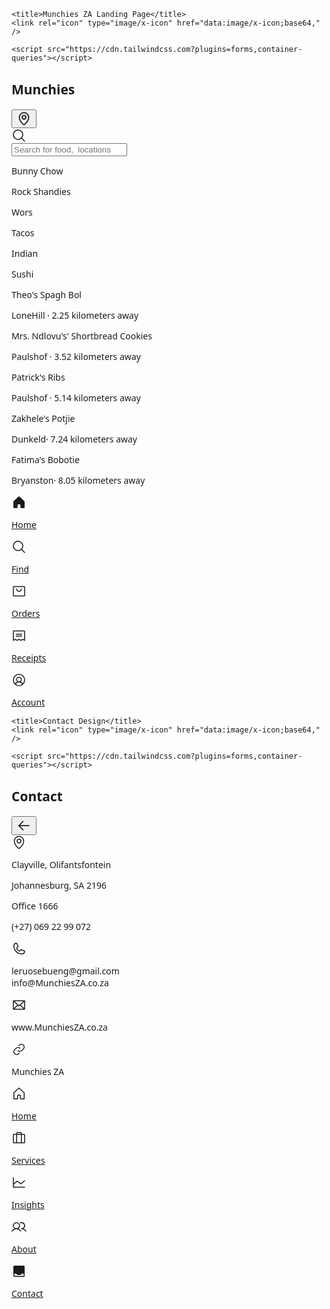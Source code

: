 <html>
  <head>
    <link rel="preconnect" href="https://fonts.gstatic.com/" crossorigin="" />
    <link
      rel="stylesheet"
      as="style"
      onload="this.rel='stylesheet'"
      href="https://fonts.googleapis.com/css2?display=swap&amp;family=Noto+Sans:wght@400;500;700;900&amp;family=Space+Grotesk:wght@400;500;700"
    />

    <title>Munchies ZA Landing Page</title>
    <link rel="icon" type="image/x-icon" href="data:image/x-icon;base64," />

    <script src="https://cdn.tailwindcss.com?plugins=forms,container-queries"></script>
  
  <body>
    <div
      class="relative flex size-full min-h-screen flex-col bg-[#F9FAFA] justify-between group/design-root overflow-x-hidden"
      style='font-family: "Space Grotesk", "Noto Sans", sans-serif;'
    >
      <div>
        <div class="flex items-center bg-[#F9FAFA] p-4 pb-2 justify-between">
          <h2 class="text-[#1C1D22] text-lg font-bold leading-tight tracking-[-0.015em] flex-1 text-center pl-12">Munchies</h2>
          <div class="flex w-12 items-center justify-end">
            <button
              class="flex max-w-[480px] cursor-pointer items-center justify-center overflow-hidden rounded-xl h-12 bg-transparent text-[#1C1D22] gap-2 text-base font-bold leading-normal tracking-[0.015em] min-w-0 p-0"
            >
              <div class="text-[#1C1D22]" data-icon="MapPin" data-size="24px" data-weight="regular">
                <svg xmlns="http://www.w3.org/2000/svg" width="24px" height="24px" fill="currentColor" viewBox="0 0 256 256">
                  <path
                    d="M128,64a40,40,0,1,0,40,40A40,40,0,0,0,128,64Zm0,64a24,24,0,1,1,24-24A24,24,0,0,1,128,128Zm0-112a88.1,88.1,0,0,0-88,88c0,31.4,14.51,64.68,42,96.25a254.19,254.19,0,0,0,41.45,38.3,8,8,0,0,0,9.18,0A254.19,254.19,0,0,0,174,200.25c27.45-31.57,42-64.85,42-96.25A88.1,88.1,0,0,0,128,16Zm0,206c-16.53-13-72-60.75-72-118a72,72,0,0,1,144,0C200,161.23,144.53,209,128,222Z"
                  ></path>
                </svg>
              </div>
            </button>
          </div>
        </div>
        <div class="px-4 py-3">
          <label class="flex flex-col min-w-40 h-12 w-full">
            <div class="flex w-full flex-1 items-stretch rounded-xl h-full">
              <div
                class="text-[#3C3F4A] flex border-none bg-[#EEEFF2] items-center justify-center pl-4 rounded-l-xl border-r-0"
                data-icon="MagnifyingGlass"
                data-size="24px"
                data-weight="regular"
              >
                <svg xmlns="http://www.w3.org/2000/svg" width="24px" height="24px" fill="currentColor" viewBox="0 0 256 256">
                  <path d="M229.66,218.34l-50.07-50.06a88.11,88.11,0,1,0-11.31,11.31l50.06,50.07a8,8,0,0,0,11.32-11.32ZM40,112a72,72,0,1,1,72,72A72.08,72.08,0,0,1,40,112Z"></path>
                </svg>
              </div>
              <input
                placeholder="Search for food,  locations"
                class="form-input flex w-full min-w-0 flex-1 resize-none overflow-hidden rounded-xl text-[#1C1D22] focus:outline-0 focus:ring-0 border-none bg-[#EEEFF2] focus:border-none h-full placeholder:text-[#3C3F4A] px-4 rounded-l-none border-l-0 pl-2 text-base font-normal leading-normal"
                value=""
              />
            </div>
          </label>
        </div>
        <div class="flex gap-3 p-3 overflow-x-hidden">
          <div class="flex h-8 shrink-0 items-center justify-center gap-x-2 rounded-xl bg-[#EEEFF2] pl-4 pr-4">
            <p class="text-[#1C1D22] text-sm font-medium leading-normal">Bunny Chow</p>
          </div>
          <div class="flex h-8 shrink-0 items-center justify-center gap-x-2 rounded-xl bg-[#EEEFF2] pl-4 pr-4">
            <p class="text-[#1C1D22] text-sm font-medium leading-normal">Rock Shandies</p>
          </div>
          <div class="flex h-8 shrink-0 items-center justify-center gap-x-2 rounded-xl bg-[#EEEFF2] pl-4 pr-4">
            <p class="text-[#1C1D22] text-sm font-medium leading-normal">Wors</p>
          </div>
          <div class="flex h-8 shrink-0 items-center justify-center gap-x-2 rounded-xl bg-[#EEEFF2] pl-4 pr-4">
            <p class="text-[#1C1D22] text-sm font-medium leading-normal">Tacos</p>
          </div>
          <div class="flex h-8 shrink-0 items-center justify-center gap-x-2 rounded-xl bg-[#EEEFF2] pl-4 pr-4">
            <p class="text-[#1C1D22] text-sm font-medium leading-normal">Indian</p>
          </div>
          <div class="flex h-8 shrink-0 items-center justify-center gap-x-2 rounded-xl bg-[#EEEFF2] pl-4 pr-4">
            <p class="text-[#1C1D22] text-sm font-medium leading-normal">Sushi</p>
          </div>
        </div>
        <div class="p-4 @container">
          <div class="flex flex-col items-stretch justify-start rounded-xl @xl:flex-row @xl:items-start">
            <div
              class="w-full bg-center bg-no-repeat aspect-video bg-cover rounded-xl"
              style='background-image: url("https://i.postimg.cc/PxB9bSrL/Spaghetti-Bolognese-tall-FS-0204-531x720.webp");'
            ></div>
            <div class="flex w-full min-w-72 grow flex-col items-stretch justify-center gap-1 py-4 @xl:px-4">
              <p class="text-[#1C1D22] text-lg font-bold leading-tight tracking-[-0.015em]">Theo's Spagh Bol</p>
              <div class="flex items-end gap-3 justify-between"><p class="text-[#3C3F4A] text-base font-normal leading-normal">LoneHill · 2.25 kilometers away</p></div>
            </div>
          </div>
        </div>
        <div class="p-4 @container">
          <div class="flex flex-col items-stretch justify-start rounded-xl @xl:flex-row @xl:items-start">
            <div
              class="w-full bg-center bg-no-repeat aspect-video bg-cover rounded-xl"
              style='background-image: url("https://i.postimg.cc/TPZvQdtY/Whipped-Shortbread-EXPS-HCBZ24-2523-MD-P2-06-04-1b.webp");'
            ></div>
            <div class="flex w-full min-w-72 grow flex-col items-stretch justify-center gap-1 py-4 @xl:px-4">
              <p class="text-[#1C1D22] text-lg font-bold leading-tight tracking-[-0.015em]">Mrs. Ndlovu's' Shortbread Cookies</p>
              <div class="flex items-end gap-3 justify-between"><p class="text-[#3C3F4A] text-base font-normal leading-normal">Paulshof · 3.52 kilometers away</p></div>
            </div>
          </div>
        </div>
        <div class="p-4 @container">
          <div class="flex flex-col items-stretch justify-start rounded-xl @xl:flex-row @xl:items-start">
            <div
              class="w-full bg-center bg-no-repeat aspect-video bg-cover rounded-xl"
              style='background-image: url("https://i.postimg.cc/KYV3NTXk/oven-baked-baby-back-ribs-beauty-332-preview-34579f7f15ed4548ae3bb5b2048aab60.jpg");'
            ></div>
            <div class="flex w-full min-w-72 grow flex-col items-stretch justify-center gap-1 py-4 @xl:px-4">
              <p class="text-[#1C1D22] text-lg font-bold leading-tight tracking-[-0.015em]">Patrick's Ribs</p>
              <div class="flex items-end gap-3 justify-between"><p class="text-[#3C3F4A] text-base font-normal leading-normal"> Paulshof · 5.14 kilometers away</p></div>
            </div>
          </div>
        </div>
        <div class="p-4 @container">
          <div class="flex flex-col items-stretch justify-start rounded-xl @xl:flex-row @xl:items-start">
            <div
              class="w-full bg-center bg-no-repeat aspect-video bg-cover rounded-xl"
              style='background-image: url("https://i.postimg.cc/BZ5ydch0/potjiekos-500x.jpg");'
            ></div>
            <div class="flex w-full min-w-72 grow flex-col items-stretch justify-center gap-1 py-4 @xl:px-4">
              <p class="text-[#1C1D22] text-lg font-bold leading-tight tracking-[-0.015em]">Zakhele's Potjie </p>
              <div class="flex items-end gap-3 justify-between"><p class="text-[#3C3F4A] text-base font-normal leading-normal">Dunkeld· 7.24 kilometers away</p></div>
            </div>
          </div>
        </div>
        <div class="p-4 @container">
          <div class="flex flex-col items-stretch justify-start rounded-xl @xl:flex-row @xl:items-start">
            <div
              class="w-full bg-center bg-no-repeat aspect-video bg-cover rounded-xl"
              style='background-image: url("https://i.postimg.cc/j5t2v4gj/2021-02-9-Bobote-0101.jpg");'
            ></div>
            <div class="flex w-full min-w-72 grow flex-col items-stretch justify-center gap-1 py-4 @xl:px-4">
              <p class="text-[#1C1D22] text-lg font-bold leading-tight tracking-[-0.015em]">Fatima's Bobotie</p>
              <div class="flex items-end gap-3 justify-between"><p class="text-[#3C3F4A] text-base font-normal leading-normal">Bryanston· 8.05 kilometers away</p></div>
            </div>
          </div>
        </div>
      </div>
      <div>
        <div class="flex gap-2 border-t border-[#EEEFF2] bg-[#FFFFFF] px-4 pb-3 pt-2">
          <a class="just flex flex-1 flex-col items-center justify-end gap-1 rounded-full text-[#1C1D22]" href="#">
            <div class="text-[#1C1D22] flex h-8 items-center justify-center" data-icon="House" data-size="24px" data-weight="fill">
              <svg xmlns="http://www.w3.org/2000/svg" width="24px" height="24px" fill="currentColor" viewBox="0 0 256 256">
                <path
                  d="M224,115.55V208a16,16,0,0,1-16,16H168a16,16,0,0,1-16-16V168a8,8,0,0,0-8-8H112a8,8,0,0,0-8,8v40a16,16,0,0,1-16,16H48a16,16,0,0,1-16-16V115.55a16,16,0,0,1,5.17-11.78l80-75.48.11-.11a16,16,0,0,1,21.53,0,1.14,1.14,0,0,0,.11.11l80,75.48A16,16,0,0,1,224,115.55Z"
                ></path>
              </svg>
            </div>
            <p class="text-[#1C1D22] text-xs font-medium leading-normal tracking-[0.015em]">Home</p>
          </a>
          <a class="just flex flex-1 flex-col items-center justify-end gap-1 text-[#3C3F4A]" href="#">
            <div class="text-[#3C3F4A] flex h-8 items-center justify-center" data-icon="MagnifyingGlass" data-size="24px" data-weight="regular">
              <svg xmlns="http://www.w3.org/2000/svg" width="24px" height="24px" fill="currentColor" viewBox="0 0 256 256">
                <path d="M229.66,218.34l-50.07-50.06a88.11,88.11,0,1,0-11.31,11.31l50.06,50.07a8,8,0,0,0,11.32-11.32ZM40,112a72,72,0,1,1,72,72A72.08,72.08,0,0,1,40,112Z"></path>
              </svg>
            </div>
            <p class="text-[#3C3F4A] text-xs font-medium leading-normal tracking-[0.015em]">Find</p>
          </a>
          <a class="just flex flex-1 flex-col items-center justify-end gap-1 text-[#3C3F4A]" href="#">
            <div class="text-[#3C3F4A] flex h-8 items-center justify-center" data-icon="ShoppingBag" data-size="24px" data-weight="regular">
              <svg xmlns="http://www.w3.org/2000/svg" width="24px" height="24px" fill="currentColor" viewBox="0 0 256 256">
                <path
                  d="M216,40H40A16,16,0,0,0,24,56V200a16,16,0,0,0,16,16H216a16,16,0,0,0,16-16V56A16,16,0,0,0,216,40Zm0,160H40V56H216V200ZM176,88a48,48,0,0,1-96,0,8,8,0,0,1,16,0,32,32,0,0,0,64,0,8,8,0,0,1,16,0Z"
                ></path>
              </svg>
            </div>
            <p class="text-[#3C3F4A] text-xs font-medium leading-normal tracking-[0.015em]">Orders</p>
          </a>
          <a class="just flex flex-1 flex-col items-center justify-end gap-1 text-[#3C3F4A]" href="#">
            <div class="text-[#3C3F4A] flex h-8 items-center justify-center" data-icon="Receipt" data-size="24px" data-weight="regular">
              <svg xmlns="http://www.w3.org/2000/svg" width="24px" height="24px" fill="currentColor" viewBox="0 0 256 256">
                <path
                  d="M72,104a8,8,0,0,1,8-8h96a8,8,0,0,1,0,16H80A8,8,0,0,1,72,104Zm8,40h96a8,8,0,0,0,0-16H80a8,8,0,0,0,0,16ZM232,56V208a8,8,0,0,1-11.58,7.15L192,200.94l-28.42,14.21a8,8,0,0,1-7.16,0L128,200.94,99.58,215.15a8,8,0,0,1-7.16,0L64,200.94,35.58,215.15A8,8,0,0,1,24,208V56A16,16,0,0,1,40,40H216A16,16,0,0,1,232,56Zm-16,0H40V195.06l20.42-10.22a8,8,0,0,1,7.16,0L96,199.06l28.42-14.22a8,8,0,0,1,7.16,0L160,199.06l28.42-14.22a8,8,0,0,1,7.16,0L216,195.06Z"
                ></path>
              </svg>
            </div>
            <p class="text-[#3C3F4A] text-xs font-medium leading-normal tracking-[0.015em]">Receipts</p>
          </a>
          <a class="just flex flex-1 flex-col items-center justify-end gap-1 text-[#3C3F4A]" href="#">
            <div class="text-[#3C3F4A] flex h-8 items-center justify-center" data-icon="UserCircle" data-size="24px" data-weight="regular">
              <svg xmlns="http://www.w3.org/2000/svg" width="24px" height="24px" fill="currentColor" viewBox="0 0 256 256">
                <path
                  d="M128,24A104,104,0,1,0,232,128,104.11,104.11,0,0,0,128,24ZM74.08,197.5a64,64,0,0,1,107.84,0,87.83,87.83,0,0,1-107.84,0ZM96,120a32,32,0,1,1,32,32A32,32,0,0,1,96,120Zm97.76,66.41a79.66,79.66,0,0,0-36.06-28.75,48,48,0,1,0-59.4,0,79.66,79.66,0,0,0-36.06,28.75,88,88,0,1,1,131.52,0Z"
                ></path>
              </svg>
            </div>
            <p class="text-[#3C3F4A] text-xs font-medium leading-normal tracking-[0.015em]">Account</p>
          </a>
        </div>
        <div class="h-5 bg-[#FFFFFF]"></div>
      </div>
    </div>
  </body>
<body>
    <link rel="preconnect" href="https://fonts.gstatic.com/" crossorigin="" />
    <link
      rel="stylesheet"
      as="style"
      onload="this.rel='stylesheet'"
      href="https://fonts.googleapis.com/css2?display=swap&amp;family=Noto+Sans%3Awght%40400%3B500%3B700%3B900&amp;family=Public+Sans%3Awght%40400%3B500%3B700%3B900"
    />

    <title>Contact Design</title>
    <link rel="icon" type="image/x-icon" href="data:image/x-icon;base64," />

    <script src="https://cdn.tailwindcss.com?plugins=forms,container-queries"></script>
  <head>  
  </head>
  <body>
    <div
      class="relative flex size-full min-h-screen flex-col bg-slate-50 justify-between group/design-root overflow-x-hidden"
      style='font-family: "Public Sans", "Noto Sans", sans-serif;'
    >
      <div>
        <div class="flex items-center bg-slate-50 p-4 pb-2 justify-between">
          <h2 class="text-[#0e141b] text-lg font-bold leading-tight tracking-[-0.015em] flex-1 text-center pl-12">Contact</h2>
          <div class="flex w-12 items-center justify-end">
            <button
              class="flex max-w-[480px] cursor-pointer items-center justify-center overflow-hidden rounded-xl h-12 bg-transparent text-[#0e141b] gap-2 text-base font-bold leading-normal tracking-[0.015em] min-w-0 p-0"
            >
              <div class="text-[#0e141b]" data-icon="ArrowLeft" data-size="24px" data-weight="regular">
                <svg xmlns="http://www.w3.org/2000/svg" width="24px" height="24px" fill="currentColor" viewBox="0 0 256 256">
                  <path
                    d="M224,128a8,8,0,0,1-8,8H59.31l58.35,58.34a8,8,0,0,1-11.32,11.32l-72-72a8,8,0,0,1,0-11.32l72-72a8,8,0,0,1,11.32,11.32L59.31,120H216A8,8,0,0,1,224,128Z"
                  ></path>
                </svg>
              </div>
            </button>
          </div>
        </div>
        <div class="flex gap-4 bg-slate-50 px-4 py-3">
          <div class="text-[#0e141b] flex items-center justify-center rounded-lg bg-[#e7edf3] shrink-0 size-12" data-icon="MapPin" data-size="24px" data-weight="regular">
            <svg xmlns="http://www.w3.org/2000/svg" width="24px" height="24px" fill="currentColor" viewBox="0 0 256 256">
              <path
                d="M128,64a40,40,0,1,0,40,40A40,40,0,0,0,128,64Zm0,64a24,24,0,1,1,24-24A24,24,0,0,1,128,128Zm0-112a88.1,88.1,0,0,0-88,88c0,31.4,14.51,64.68,42,96.25a254.19,254.19,0,0,0,41.45,38.3,8,8,0,0,0,9.18,0A254.19,254.19,0,0,0,174,200.25c27.45-31.57,42-64.85,42-96.25A88.1,88.1,0,0,0,128,16Zm0,206c-16.53-13-72-60.75-72-118a72,72,0,0,1,144,0C200,161.23,144.53,209,128,222Z"
              ></path>
            </svg>
          </div>
          <div class="flex flex-1 flex-col justify-center">
            <p class="text-[#0e141b] text-base font-medium leading-normal">Clayville, Olifantsfontein</p>
            <p class="text-[#4e7397] text-sm font-normal leading-normal">Johannesburg, SA  2196</p>
            <p class="text-[#4e7397] text-sm font-normal leading-normal">Office 1666</p>
          </div>
        </div>
        <div class="flex items-center gap-4 bg-slate-50 px-4 min-h-14 justify-between">
          <p class="text-[#0e141b] text-base font-normal leading-normal flex-1 truncate">(+27)  069 22 99 072 </p>
          <div class="shrink-0">
            <div class="text-[#0e141b] flex size-7 items-center justify-center" data-icon="Phone" data-size="24px" data-weight="regular">
              <svg xmlns="http://www.w3.org/2000/svg" width="24px" height="24px" fill="currentColor" viewBox="0 0 256 256">
                <path
                  d="M222.37,158.46l-47.11-21.11-.13-.06a16,16,0,0,0-15.17,1.4,8.12,8.12,0,0,0-.75.56L134.87,160c-15.42-7.49-31.34-23.29-38.83-38.51l20.78-24.71c.2-.25.39-.5.57-.77a16,16,0,0,0,1.32-15.06l0-.12L97.54,33.64a16,16,0,0,0-16.62-9.52A56.26,56.26,0,0,0,32,80c0,79.4,64.6,144,144,144a56.26,56.26,0,0,0,55.88-48.92A16,16,0,0,0,222.37,158.46ZM176,208A128.14,128.14,0,0,1,48,80,40.2,40.2,0,0,1,82.87,40a.61.61,0,0,0,0,.12l21,47L83.2,111.86a6.13,6.13,0,0,0-.57.77,16,16,0,0,0-1,15.7c9.06,18.53,27.73,37.06,46.46,46.11a16,16,0,0,0,15.75-1.14,8.44,8.44,0,0,0,.74-.56L168.89,152l47,21.05h0s.08,0,.11,0A40.21,40.21,0,0,1,176,208Z"
                ></path>
              </svg>
            </div>
          </div>
        </div>
        <div class="flex items-center gap-4 bg-slate-50 px-4 min-h-14 justify-between">
          <p class="text-[#0e141b] text-base font-normal leading-normal flex-1 truncate">leruosebueng@gmail.com <br> info@MunchiesZA.co.za
          </p>
          <div class="shrink-0">
            <div class="text-[#0e141b] flex size-7 items-center justify-center" data-icon="Envelope" data-size="24px" data-weight="regular">
              <svg xmlns="http://www.w3.org/2000/svg" width="24px" height="24px" fill="currentColor" viewBox="0 0 256 256">
                <path
                  d="M224,48H32a8,8,0,0,0-8,8V192a16,16,0,0,0,16,16H216a16,16,0,0,0,16-16V56A8,8,0,0,0,224,48Zm-96,85.15L52.57,64H203.43ZM98.71,128,40,181.81V74.19Zm11.84,10.85,12,11.05a8,8,0,0,0,10.82,0l12-11.05,58,53.15H52.57ZM157.29,128,216,74.18V181.82Z"
                ></path>
              </svg>
            </div>
          </div>
        </div>
        <div class="flex items-center gap-4 bg-slate-50 px-4 min-h-14 justify-between">
          <p class="text-[#0e141b] text-base font-normal leading-normal flex-1 truncate">www.MunchiesZA.co.za</p>
          <div class="shrink-0">
            <div class="text-[#0e141b] flex size-7 items-center justify-center" data-icon="Link" data-size="24px" data-weight="regular">
              <svg xmlns="http://www.w3.org/2000/svg" width="24px" height="24px" fill="currentColor" viewBox="0 0 256 256">
                <path
                  d="M137.54,186.36a8,8,0,0,1,0,11.31l-9.94,10A56,56,0,0,1,48.38,128.4L72.5,104.28A56,56,0,0,1,149.31,102a8,8,0,1,1-10.64,12,40,40,0,0,0-54.85,1.63L59.7,139.72a40,40,0,0,0,56.58,56.58l9.94-9.94A8,8,0,0,1,137.54,186.36Zm70.08-138a56.08,56.08,0,0,0-79.22,0l-9.94,9.95a8,8,0,0,0,11.32,11.31l9.94-9.94a40,40,0,0,1,56.58,56.58L172.18,140.4A40,40,0,0,1,117.33,142,8,8,0,1,0,106.69,154a56,56,0,0,0,76.81-2.26l24.12-24.12A56.08,56.08,0,0,0,207.62,48.38Z"
                ></path>
              </svg>
            </div>
          </div>
        </div>
        <footer class="flex flex-col gap-6 px-5 py-10 text-center @container"><p class="text-[#4e7397] text-base font-normal leading-normal">Munchies ZA</p></footer>
      </div>
      <div>
        <div class="flex gap-2 border-t border-[#e7edf3] bg-slate-50 px-4 pb-3 pt-2">
          <a class="just flex flex-1 flex-col items-center justify-end gap-1 text-[#4e7397]" href="#">
            <div class="text-[#4e7397] flex h-8 items-center justify-center" data-icon="House" data-size="24px" data-weight="regular">
              <svg xmlns="http://www.w3.org/2000/svg" width="24px" height="24px" fill="currentColor" viewBox="0 0 256 256">
                <path
                  d="M218.83,103.77l-80-75.48a1.14,1.14,0,0,1-.11-.11,16,16,0,0,0-21.53,0l-.11.11L37.17,103.77A16,16,0,0,0,32,115.55V208a16,16,0,0,0,16,16H96a16,16,0,0,0,16-16V160h32v48a16,16,0,0,0,16,16h48a16,16,0,0,0,16-16V115.55A16,16,0,0,0,218.83,103.77ZM208,208H160V160a16,16,0,0,0-16-16H112a16,16,0,0,0-16,16v48H48V115.55l.11-.1L128,40l79.9,75.43.11.1Z"
                ></path>
              </svg>
            </div>
            <p class="text-[#4e7397] text-xs font-medium leading-normal tracking-[0.015em]">Home</p>
          </a>
          <a class="just flex flex-1 flex-col items-center justify-end gap-1 text-[#4e7397]" href="#">
            <div class="text-[#4e7397] flex h-8 items-center justify-center" data-icon="Suitcase" data-size="24px" data-weight="regular">
              <svg xmlns="http://www.w3.org/2000/svg" width="24px" height="24px" fill="currentColor" viewBox="0 0 256 256">
                <path
                  d="M216,56H176V48a24,24,0,0,0-24-24H104A24,24,0,0,0,80,48v8H40A16,16,0,0,0,24,72V200a16,16,0,0,0,16,16H216a16,16,0,0,0,16-16V72A16,16,0,0,0,216,56ZM96,48a8,8,0,0,1,8-8h48a8,8,0,0,1,8,8v8H96Zm64,24V200H96V72ZM40,72H80V200H40ZM216,200H176V72h40V200Z"
                ></path>
              </svg>
            </div>
            <p class="text-[#4e7397] text-xs font-medium leading-normal tracking-[0.015em]">Services</p>
          </a>
          <a class="just flex flex-1 flex-col items-center justify-end gap-1 text-[#4e7397]" href="#">
            <div class="text-[#4e7397] flex h-8 items-center justify-center" data-icon="ChartLine" data-size="24px" data-weight="regular">
              <svg xmlns="http://www.w3.org/2000/svg" width="24px" height="24px" fill="currentColor" viewBox="0 0 256 256">
                <path
                  d="M232,208a8,8,0,0,1-8,8H32a8,8,0,0,1-8-8V48a8,8,0,0,1,16,0v94.37L90.73,98a8,8,0,0,1,10.07-.38l58.81,44.11L218.73,90a8,8,0,1,1,10.54,12l-64,56a8,8,0,0,1-10.07.38L96.39,114.29,40,163.63V200H224A8,8,0,0,1,232,208Z"
                ></path>
              </svg>
            </div>
            <p class="text-[#4e7397] text-xs font-medium leading-normal tracking-[0.015em]">Insights</p>
          </a>
          <a class="just flex flex-1 flex-col items-center justify-end gap-1 text-[#4e7397]" href="#">
            <div class="text-[#4e7397] flex h-8 items-center justify-center" data-icon="Users" data-size="24px" data-weight="regular">
              <svg xmlns="http://www.w3.org/2000/svg" width="24px" height="24px" fill="currentColor" viewBox="0 0 256 256">
                <path
                  d="M117.25,157.92a60,60,0,1,0-66.5,0A95.83,95.83,0,0,0,3.53,195.63a8,8,0,1,0,13.4,8.74,80,80,0,0,1,134.14,0,8,8,0,0,0,13.4-8.74A95.83,95.83,0,0,0,117.25,157.92ZM40,108a44,44,0,1,1,44,44A44.05,44.05,0,0,1,40,108Zm210.14,98.7a8,8,0,0,1-11.07-2.33A79.83,79.83,0,0,0,172,168a8,8,0,0,1,0-16,44,44,0,1,0-16.34-84.87,8,8,0,1,1-5.94-14.85,60,60,0,0,1,55.53,105.64,95.83,95.83,0,0,1,47.22,37.71A8,8,0,0,1,250.14,206.7Z"
                ></path>
              </svg>
            </div>
            <p class="text-[#4e7397] text-xs font-medium leading-normal tracking-[0.015em]">About</p>
          </a>
          <a class="just flex flex-1 flex-col items-center justify-end gap-1 rounded-full text-[#0e141b]" href="#">
            <div class="text-[#0e141b] flex h-8 items-center justify-center" data-icon="Tray" data-size="24px" data-weight="fill">
              <svg xmlns="http://www.w3.org/2000/svg" width="24px" height="24px" fill="currentColor" viewBox="0 0 256 256">
                <path
                  d="M208,32H48A16,16,0,0,0,32,48V208a16,16,0,0,0,16,16H208a16,16,0,0,0,16-16V48A16,16,0,0,0,208,32Zm0,176H48V168H76.69L96,187.32A15.89,15.89,0,0,0,107.31,192h41.38A15.86,15.86,0,0,0,160,187.31L179.31,168H208v40Z"
                ></path>
              </svg>
            </div>
            <p class="text-[#0e141b] text-xs font-medium leading-normal tracking-[0.015em]">Contact</p>
          </a>
        </div>
        <div class="h-5 bg-slate-50"></div>
      </div>
    </div>
  </body>
</body>
</html>

